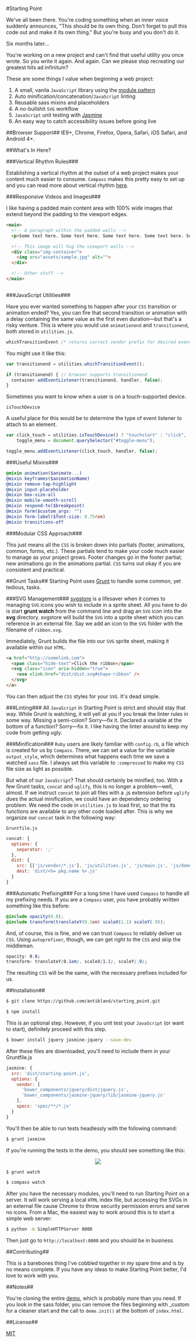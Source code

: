 #Starting Point

We've all been there. You're coding something when an inner voice suddenly announces, "This should be its own thing. Don't forget to pull this code out and make it its own thing." But you're busy and you don't do it.

Six months later...

You're working on a new project and can't find that useful utility you once wrote. So you write it again. And again. Can we please stop recreating our greatest hits ad infinitum?

These are some things I value when beginning a web project:

1. A small, vanila `JavaScript` library using the [module pattern][8]
2. Auto minification/concatenation/`JavaScript` linting
3. Reusable sass mixins and placeholders
4. A no-bullshit `SVG` workflow
5. `JavaScript` unit testing with [Jasmine][9]
6. An easy way to catch accessibility issues before going live

##Browser Support##
IE9+, Chrome, Firefox, Opera, Safari, iOS Safari, and Android 4+.

##What's In Here?

###Vertical Rhythm Rules###

Establishing a vertical rhythm at the outset of a web project makes your content much easier to consume. `Compass` makes this pretty easy to set up and you can read more about vertical rhythm [here][3].

###Responsive Videos and Images###

I like having a padded main content area with 100% wide images that extend beyond the padding to the viewport edges.
```html
<main>
  <!-- A paragraph within the padded walls -->
  <p>Some text here. Some text here. Some text here. Some text here. Some text here. Some text here. Some text here. Some text here. Some text here. </p>

  <!-- This image will hug the viewport walls -->
  <div class="img-container">
    <img src="assets/sample.jpg" alt="">
  </div>

  <!-- Other stuff -->
</main>
```
<p align="center">
  <img src="https://dl.dropboxusercontent.com/u/24799515/img_share/full_width_image.jpg" alt="">
</p>

###JavaScript Utilities###

Have you ever wanted something to happen after your `CSS` transition or animation ended? Yes, you can fire that second transition or animation with a delay containing the same value as the first even duration—but that's a risky venture. This is where you would use `animationend` and `transitionend`, both stored in `utilities.js`.
```javascript
whichTransitionEvent /* returns correct vendor prefix for desired event */
```

You might use it like this:

```javascript
var transitionend = utilities.whichTransitionEvent();

if (transitionend) { // browser supports transitionend
  container.addEventListener(transitionend, handler, false);
}
```

Sometimes you want to know when a user is on a touch-supported device.

    isTouchDevice
A useful place for this would be to determine the type of event listener to attach to an element.
```javascript
var click_touch = utilities.isTouchDevice() ? "touchstart" : "click",
    toggle_menu = document.querySelector("#toggle-menu");

toggle_menu.addEventListener(click_touch, handler, false);
```

###Useful Mixins###
```scss
@mixin animation($animate...)
@mixin keyframes($animationName)
@mixin remove-tap-highlight
@mixin input-placeholder
@mixin box-size-all
@mixin mobile-smooth-scroll
@mixin respond-to($breakpoint)
@mixin form($custom_args: "")
@mixin form-label($font-size: 0.75rem)
@mixin transitions-off
```

###Modular CSS Approach###

This just means all the `CSS` is broken down into partials (footer, animations, common, forms, etc.). These partials tend to make your code much easier to manage as your project grows. Footer changes go in the footer partial; new animations go in the animations partial. `CSS` turns out okay if you are consistent and practical.

##Grunt Tasks##
Starting Point uses [Grunt][4] to handle some common, yet tedious, tasks.

###SVG Management###
[svgstore][5] is a lifesaver when it comes to managing `SVG` icons you wish to include in a sprite sheet. All you have to do is start **grunt watch** from the command line and drag an `SVG` icon into the **svg** directory. svgstore will build the `SVG` into a sprite sheet which you can reference in an external file. Say we add an icon to the `SVG` folder with the filename of `ribbon.svg`.

Immediately, Grunt builds the file into our `SVG` sprite sheet, making it available within our `HTML`.
```html
<a href="http://somelink.com">
  <span class="hide-text">Click the ribbon</span>
  <svg class="icon" aria-hidden="true">
    <use xlink:href="dist/dist.svg#shape-ribbon" />
  </svg>
</a>
```
You can then adjust the `CSS` styles for your `SVG`. It's dead simple.

###Linting###
All `JavaScript` in Starting Point is strict and should stay that way. While Grunt is watching, it will yell at you if you break the linter rules in some way. Missing a semi-colon? Sorry—fix it. Declared a variable at the bottom of a function? Sorry—fix it. I like having the linter around to keep my code from getting ugly.

###Minification###
`Ruby` users are likely familiar with `config.rb`, a file which is created for us by `Compass`. There, we can set a value for the variable `output_style`, which determines what happens each time we save a watched `sass` file. I always set this variable to `:compressed` to make my `CSS` file size as light as possible.

But what of our `JavaScript`? That should certainly be minified, too. With a few Grunt tasks, `concat` and `uglify`, this is no longer a problem—well, almost. If we instruct `concat` to join all files with a .js extension before `uglify` does the actual minification, we could have an dependency ordering problem. We need the code in `utilities.js` to load first, so that the its functions are available to any other code loaded after. This is why we organize our `concat` task in the following way:

`Gruntfile.js`
```js
concat: {
  options: {
    separator: ';'
  },
  dist: {
    src: [['js/vendor/*.js'], 'js/utilities.js', 'js/main.js', 'js/demo.js'],
    dest: 'dist/<%= pkg.name %>.js'
  }
}
```

###Automatic Prefixing###
For a long time I have used `Compass` to handle all my prefixing needs. If you are a `Compass` user, you have probably written something like this before:

```scss
@include opacity(0.8);
@include transform(translateY(0.1em) scaleX(1.1) scaleY(.9));
```

And, of course, this is fine, and we can trust `Compass` to reliably deliver us `CSS`. Using `autoprefixer`, though, we can get right to the `CSS` and skip the middleman.

```css
opacity: 0.8;
transform: translateY(0.1em), scaleX(1.1), scaleY(.9);
```

The resulting `CSS` will be the same, with the necessary prefixes included for us.

##Installation##

```sh
$ git clone https://github.com/antibland/starting_point.git
```

```sh
$ npm install
```

This is an optional step. However, if you unit test your `JavaScript` (or want to start), definitely proceed with this step.
```sh
$ bower install jquery jasmine-jquery --save-dev
```

After these files are downloaded, you'll need to include them in your Gruntfile.js
```javascript
jasmine: {
  src: 'dist/starting-point.js',
  options: {
    vendor: [
      'bower_components/jquery/dist/jquery.js',
      'bower_components/jasmine-jquery/lib/jasmine-jquery.js'
    ],
    specs: 'spec/**/*.js'
  }
}
```

You'll then be able to run tests headlessly with the following command:
```sh
$ grunt jasmine
```
If you're running the tests in the demo, you should see something like this:
<p align="center">
  <img src="https://dl.dropboxusercontent.com/u/24799515/img_share/grunt_jasmine_tests.png">
</p>

```sh
$ grunt watch
```

```sh
$ compass watch
```

After you have the necessary modules, you'll need to run Starting Point on a server. It will work serving a local `HTML` index file, but accessing the SVGs in an external file cause Chrome to throw security permission errors and serve no icons. From a Mac, the easiest way to work around this is to start a simple web server:

```sh
$ python -m SimpleHTTPServer 8000
```

Then just go to `http://localhost:8000` and you should be in business.

##Contributing##

This is a barebones thing I've cobbled together in my spare time and is by no means complete. If you have any ideas to make Starting Point better, I'd love to work with you.

##Notes##

You're cloning the entire [demo][6], which is probably more than you need. If you look in the sass folder, you can remove the files beginning with _custom for a cleaner start and the call to `demo.init()` at the bottom of `index.html`.

##License##

[MIT][7]

[1]: http://compass-style.org/
[2]: http://sass-lang.com/
[3]: http://www.zell-weekeat.com/compass-vertical-rhythm/
[4]: http://gruntjs.com/
[5]: https://github.com/FWeinb/grunt-svgstore
[6]: http://antibland.github.io/starting_point/
[7]: https://github.com/antibland/starting_point/blob/gh-pages/LICENSE
[8]: http://goo.gl/f5LZm
[9]: http://jasmine.github.io/2.0/introduction.html
